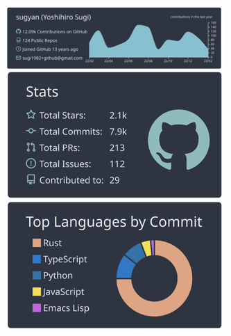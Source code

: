 ![](https://raw.githubusercontent.com/sugyan/sugyan/main/profile-summary-card-output/nord_dark/0-profile-details.svg)
![](https://raw.githubusercontent.com/sugyan/sugyan/main/profile-summary-card-output/nord_dark/3-stats.svg)
![](https://raw.githubusercontent.com/sugyan/sugyan/main/profile-summary-card-output/nord_dark/2-most-commit-language.svg)
